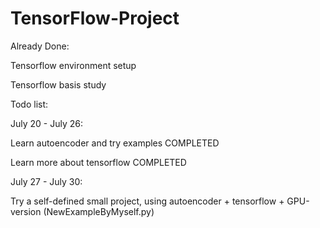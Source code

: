 # TensorFlow-Project

Already Done:

Tensorflow environment setup

Tensorflow basis study







Todo list:

July 20 - July 26:

Learn autoencoder and try examples                      COMPLETED

Learn more about tensorflow                             COMPLETED

July 27 - July 30:

Try a self-defined small project, using autoencoder + tensorflow + GPU-version (NewExampleByMyself.py)
